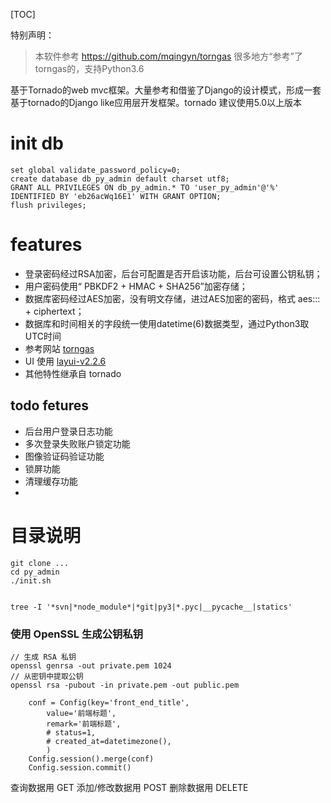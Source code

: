 [TOC]

特别声明：
> 本软件参考 https://github.com/mqingyn/torngas 很多地方“参考”了torngas的，支持Python3.6

基于Tornado的web mvc框架。大量参考和借鉴了Django的设计模式，形成一套基于tornado的Django like应用层开发框架。tornado 建议使用5.0以上版本

# init db
```
set global validate_password_policy=0;
create database db_py_admin default charset utf8;
GRANT ALL PRIVILEGES ON db_py_admin.* TO 'user_py_admin'@'%' IDENTIFIED BY 'eb26acWq16E1' WITH GRANT OPTION;
flush privileges;
```

# features
* 登录密码经过RSA加密，后台可配置是否开启该功能，后台可设置公钥私钥；
* 用户密码使用“ PBKDF2 + HMAC + SHA256”加密存储；
* 数据库密码经过AES加密，没有明文存储，进过AES加密的密码，格式 aes::: + ciphertext；
* 数据库和时间相关的字段统一使用datetime(6)数据类型，通过Python3取UTC时间
* 参考网站 [torngas](https://github.com/mqingyn/torngas)
* UI 使用 [layui-v2.2.6](https://www.layui.com)
* 其他特性继承自 tornado

## todo fetures
* 后台用户登录日志功能
* 多次登录失败账户锁定功能
* 图像验证码验证功能
* 锁屏功能
* 清理缓存功能
*

# 目录说明
```
git clone ...
cd py_admin
./init.sh


tree -I '*svn|*node_module*|*git|py3|*.pyc|__pycache__|statics'
```

### 使用 OpenSSL 生成公钥私钥
```
// 生成 RSA 私钥
openssl genrsa -out private.pem 1024
// 从密钥中提取公钥
openssl rsa -pubout -in private.pem -out public.pem
```

        conf = Config(key='front_end_title',
            value='前端标题',
            remark='前端标题',
            # status=1,
            # created_at=datetimezone(),
            )
        Config.session().merge(conf)
        Config.session.commit()

查询数据用 GET
添加/修改数据用 POST
删除数据用 DELETE


